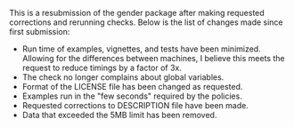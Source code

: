 This is a resubmission of the gender package after making requested corrections
and rerunning checks. Below is the list of changes made since first 
submission:

-   Run time of examples, vignettes, and tests have been minimized. Allowing 
    for the differences between machines, I believe this meets the request to
    reduce timings by a factor of 3x.
-   The check no longer complains about global variables.
-   Format of the LICENSE file has been changed as requested.
-   Examples run in the "few seconds" required by the policies.
-   Requested corrections to DESCRIPTION file have been made.
-   Data that exceeded the 5MB limit has been removed.

